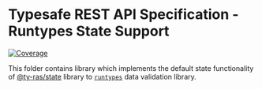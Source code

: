 # Typesafe REST API Specification - Runtypes State Support

[![Coverage](https://codecov.io/gh/ty-ras/data-runtypes/branch/main/graph/badge.svg?flag=state)](https://codecov.io/gh/ty-ras/data-runtypes)

This folder contains library which implements the default state functionality of [@ty-ras/state](https://github.com/ty-ras/server) library to [`runtypes`](https://github.com/pelotom/runtypes) data validation library.

